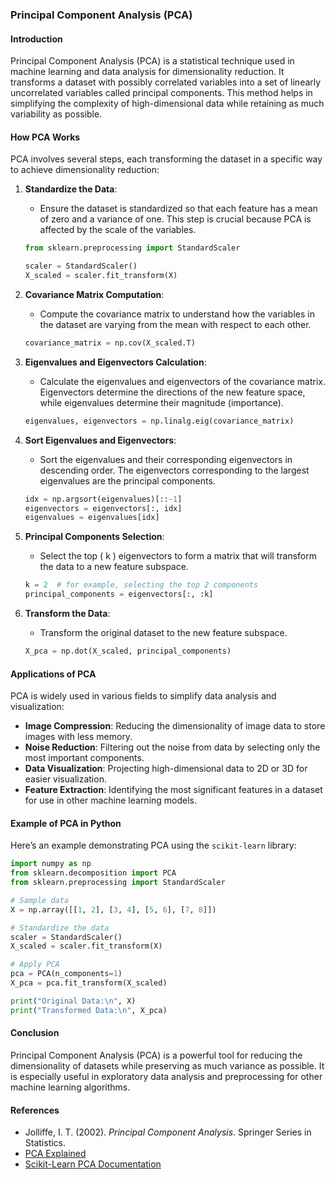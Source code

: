 ### Principal Component Analysis (PCA)

#### Introduction
Principal Component Analysis (PCA) is a statistical technique used in machine learning and data analysis for dimensionality reduction. It transforms a dataset with possibly correlated variables into a set of linearly uncorrelated variables called principal components. This method helps in simplifying the complexity of high-dimensional data while retaining as much variability as possible.

#### How PCA Works
PCA involves several steps, each transforming the dataset in a specific way to achieve dimensionality reduction:

1. **Standardize the Data**: 
   - Ensure the dataset is standardized so that each feature has a mean of zero and a variance of one. This step is crucial because PCA is affected by the scale of the variables.

   ```python
   from sklearn.preprocessing import StandardScaler

   scaler = StandardScaler()
   X_scaled = scaler.fit_transform(X)
   ```

2. **Covariance Matrix Computation**:
   - Compute the covariance matrix to understand how the variables in the dataset are varying from the mean with respect to each other.

   ```python
   covariance_matrix = np.cov(X_scaled.T)
   ```

3. **Eigenvalues and Eigenvectors Calculation**:
   - Calculate the eigenvalues and eigenvectors of the covariance matrix. Eigenvectors determine the directions of the new feature space, while eigenvalues determine their magnitude (importance).

   ```python
   eigenvalues, eigenvectors = np.linalg.eig(covariance_matrix)
   ```

4. **Sort Eigenvalues and Eigenvectors**:
   - Sort the eigenvalues and their corresponding eigenvectors in descending order. The eigenvectors corresponding to the largest eigenvalues are the principal components.

   ```python
   idx = np.argsort(eigenvalues)[::-1]
   eigenvectors = eigenvectors[:, idx]
   eigenvalues = eigenvalues[idx]
   ```

5. **Principal Components Selection**:
   - Select the top \( k \) eigenvectors to form a matrix that will transform the data to a new feature subspace.

   ```python
   k = 2  # for example, selecting the top 2 components
   principal_components = eigenvectors[:, :k]
   ```

6. **Transform the Data**:
   - Transform the original dataset to the new feature subspace.

   ```python
   X_pca = np.dot(X_scaled, principal_components)
   ```

#### Applications of PCA
PCA is widely used in various fields to simplify data analysis and visualization:

- **Image Compression**: Reducing the dimensionality of image data to store images with less memory.
- **Noise Reduction**: Filtering out the noise from data by selecting only the most important components.
- **Data Visualization**: Projecting high-dimensional data to 2D or 3D for easier visualization.
- **Feature Extraction**: Identifying the most significant features in a dataset for use in other machine learning models.

#### Example of PCA in Python
Here’s an example demonstrating PCA using the `scikit-learn` library:

```python
import numpy as np
from sklearn.decomposition import PCA
from sklearn.preprocessing import StandardScaler

# Sample data
X = np.array([[1, 2], [3, 4], [5, 6], [7, 8]])

# Standardize the data
scaler = StandardScaler()
X_scaled = scaler.fit_transform(X)

# Apply PCA
pca = PCA(n_components=1)
X_pca = pca.fit_transform(X_scaled)

print("Original Data:\n", X)
print("Transformed Data:\n", X_pca)
```

#### Conclusion
Principal Component Analysis (PCA) is a powerful tool for reducing the dimensionality of datasets while preserving as much variance as possible. It is especially useful in exploratory data analysis and preprocessing for other machine learning algorithms.

#### References
- Jolliffe, I. T. (2002). *Principal Component Analysis*. Springer Series in Statistics.
- [PCA Explained](https://towardsdatascience.com/a-step-by-step-explanation-of-principal-component-analysis-118e7d7c15e8)
- [Scikit-Learn PCA Documentation](https://scikit-learn.org/stable/modules/generated/sklearn.decomposition.PCA.html)

